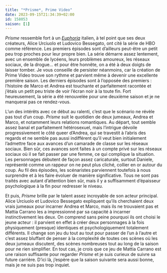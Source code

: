 ```yaml
---
title: "*Prisme*, Prime Video"
date: 2023-09-15T21:34:39+02:00
id: 158053 
saison: [1]
---
```


*Prisme* ressemble fort à un [*Euphoria*](https://voiretmanger.fr/euphoria-levinson-hbo/) italien, à tel point que ses deux créateurs, Alice Urciuolo et Ludovico Bessegato, ont cité la série de HBO comme référence. Les premiers épisodes sont d’ailleurs peut-être un petit peu trop proches pour leur propre bien. La série démarre assez lentement, avec un ensemble de lycéens, leurs problèmes amoureux, les réseaux sociaux, de la drogue… et pour être honnête, on a été à deux doigts de laisser tomber. Je vous conseille de persister néanmoins, car la création de Prime Video trouve son rythme et parvient même à devenir une excellente première saison. Les derniers épisodes sont à l’opposée des premiers : l’histoire de Marco et Andrea est touchante et parfaitement racontée et j’étais un petit peu triste de voir l’écran noir à la toute fin. Fort heureusement, la série a été renouvelée pour une deuxième saison et je ne manquerai pas ce rendez-vous.

L’un des intérêts avec ce début au ralenti, c’est que le scénario ne révèle pas tout d’un coup. *Prisme* suit le quotidien de deux jumeaux, Andrea et Marco, et notamment leurs relations romantiques. Au départ, tout semble assez banal et parfaitement hétérosexuel, mais l’intrigue dévoile progressivement le côté queer d’Andrea, qui se travestit à l’abris des regards et ne semble pas aussi indifférent qu’il veut bien initialement l’admettre face aux avances d’un camarade de classe sur les réseaux sociaux. Bien sûr, ces avances sont faites à un compte privé sur les réseaux sociaux où il se fait passer par une femme, ce qui complique la situation. Les personnages débutent de façon assez caricaturale, surtout Daniele, représenté comme un rappeur on ne peut plus cliché, collier en or autour du coup. Au fil des épisodes, les scénaristes parviennent toutefois à nous surprendre et à les faire évoluer de manière significative. Tous ne sont pas traités avec autant d’attention bien sûr, mais il y a suffisamment d’épaisseur psychologique à la fin pour redresser le niveau.

Et puis, *Prisme* brille par le talent assez incroyable de son acteur principal. Alice Urciuolo et Ludovico Bessegato expliquent qu’ils cherchaient deux vrais jumeaux pour incarner Andrea et Marco, mais ils ne trouvaient pas et Mattia Carrano les a impressionné par sa capacité à incarner instinctivement les deux. On comprend sans peine pourquoi ils ont choisi le jeune acteur : il parvient en effet à créer deux personnages à la fois physiquement (presque) identiques et psychologiquement totalement différents. Il change son jeu du tout au tout pour passer de l’un à l’autre et c’est assez bluffant de penser à la complexité de toutes ces scènes où les deux jumeaux discutent, des scènes nombreuses tout au long de la saison pour ne rien simplifier. En tout cas, je crois que ce jeu de Mattia Carrano est une raison suffisante pour regarder *Prisme* et je suis curieux de suivre sa future carrière. D’ici là, j’espère que la saison suivante sera aussi bonne, mais je ne suis pas trop inquiet.